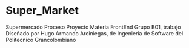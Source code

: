 # Super_Market
Supermercado Proceso Proyecto Materia FrontEnd Grupo B01, trabajo Diseñado por Hugo Armando Arciniegas, de Ingenieria de Software del Politecnico Grancolombiano
